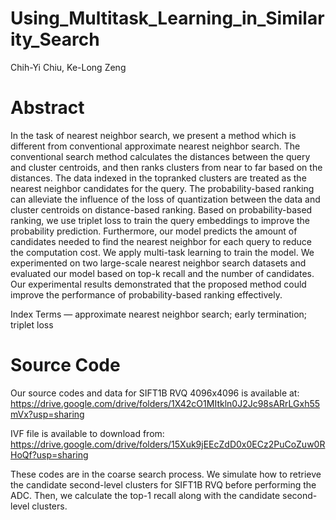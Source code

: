 # Using_Multitask_Learning_in_Similarity_Search
Chih-Yi Chiu, Ke-Long Zeng

# Abstract
In the task of nearest neighbor search, we present a method which is different from conventional approximate nearest neighbor search. The conventional search method calculates the distances between the query and cluster centroids, and then ranks clusters from near to far based on the distances. The data indexed in the topranked clusters are treated as the nearest neighbor candidates for the query. The probability-based ranking can alleviate the influence of the loss of quantization between the data and cluster centroids on distance-based ranking. Based on probability-based ranking, we use triplet loss to train the query embeddings to improve the probability prediction. Furthermore, our model predicts the amount of candidates needed to find the nearest neighbor for each query to reduce the computation cost. We apply multi-task learning to train the model. We experimented on two large-scale nearest neighbor search datasets and evaluated our model based on top-k recall and the number of candidates. Our experimental results demonstrated that the proposed method could improve the performance of probability-based ranking effectively.

Index Terms — approximate nearest neighbor search; early termination; triplet loss

# Source Code
Our source codes and data for SIFT1B RVQ 4096x4096 is available at:
https://drive.google.com/drive/folders/1X42cO1MItkln0J2Jc98sARrLGxh55mVx?usp=sharing

IVF file is available to download from:
https://drive.google.com/drive/folders/15Xuk9jEEcZdD0x0ECz2PuCoZuw0RHoQf?usp=sharing

These codes are in the coarse search process. We simulate how to retrieve the candidate second-level clusters for SIFT1B RVQ before performing the ADC. Then, we calculate the top-1 recall along with the candidate second-level clusters.
  
